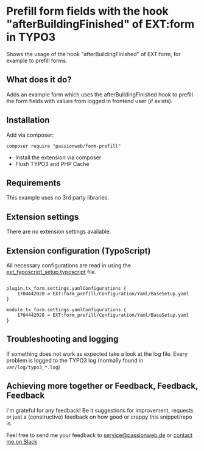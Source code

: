 # Prefill form fields with the hook "afterBuildingFinished" of EXT:form in TYPO3

Shows the usage of the hook "afterBuildingFinished" of EXT:form, for example to prefill forms.

## What does it do?

Adds an example form which uses the afterBuildingFinished hook to prefill the form fields with values from logged in frontend user (if exists).

## Installation

Add via composer:

    composer require "passionweb/form-prefill"

* Install the extension via composer
* Flush TYPO3 and PHP Cache

## Requirements

This example uses no 3rd party libraries.

## Extension settings

There are no extension settings available.

## Extension configuration (TypoScript)

All necessary configurations are read in using the [ext\_typoscript\_setup.typoscript](./ext_typoscript_setup.typoscript) file.

```

plugin.tx_form.settings.yamlConfigurations {
    1704442020 = EXT:form_prefill/Configuration/Yaml/BaseSetup.yaml
}

module.tx_form.settings.yamlConfigurations {
    1704442020 = EXT:form_prefill/Configuration/Yaml/BaseSetup.yaml
}

```

## Troubleshooting and logging

If something does not work as expected take a look at the log file.
Every problem is logged to the TYPO3 log (normally found in `var/log/typo3_*.log`)

## Achieving more together or Feedback, Feedback, Feedback

I'm grateful for any feedback! Be it suggestions for improvement, requests or just a (constructive) feedback on how good or crappy this snippet/repo is.

Feel free to send me your feedback to [service@passionweb.de](mailto:service@passionweb.de "Send Feedback") or [contact me on Slack](https://typo3.slack.com/team/U02FG49J4TG "Contact me on Slack")
